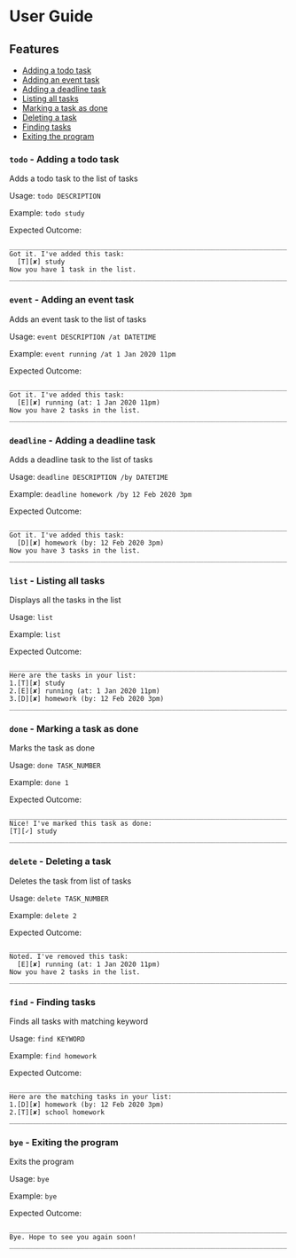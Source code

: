 # User Guide

## Features 
* [Adding a todo task](#todotask)
* [Adding an event task](#eventtask)
* [Adding a deadline task](#deadlinetask)
* [Listing all tasks](#list)
* [Marking a task as done](#done)
* [Deleting a task](#delete)
* [Finding tasks](#find)
* [Exiting the program](#exit)

<a name="todotask"></a>
### `todo` - Adding a todo task 
Adds a todo task to the list of tasks

Usage: `todo DESCRIPTION`

Example: `todo study`

Expected Outcome: 
```
______________________________________________________________________
Got it. I've added this task:
  [T][✘] study
Now you have 1 task in the list.
______________________________________________________________________

```

<a name="eventtask"></a>
### `event` - Adding an event task 
Adds an event task to the list of tasks

Usage: `event DESCRIPTION /at DATETIME`

Example: `event running /at 1 Jan 2020 11pm`

Expected Outcome: 
```
______________________________________________________________________
Got it. I've added this task:
  [E][✘] running (at: 1 Jan 2020 11pm)
Now you have 2 tasks in the list.
______________________________________________________________________

```

<a name="deadlinetask"></a>
### `deadline` - Adding a deadline task 
Adds a deadline task to the list of tasks

Usage: `deadline DESCRIPTION /by DATETIME`

Example: `deadline homework /by 12 Feb 2020 3pm`

Expected Outcome: 
```
______________________________________________________________________
Got it. I've added this task:
  [D][✘] homework (by: 12 Feb 2020 3pm)
Now you have 3 tasks in the list.
______________________________________________________________________

```

<a name="list"></a>
### `list` - Listing all tasks 
Displays all the tasks in the list

Usage: `list`

Example: `list`

Expected Outcome: 
```
______________________________________________________________________
Here are the tasks in your list:
1.[T][✘] study
2.[E][✘] running (at: 1 Jan 2020 11pm)
3.[D][✘] homework (by: 12 Feb 2020 3pm)
______________________________________________________________________

```

<a name="done"></a>
### `done` - Marking a task as done 
Marks the task as done

Usage: `done TASK_NUMBER`

Example: `done 1`

Expected Outcome: 
```
______________________________________________________________________
Nice! I've marked this task as done:
[T][✓] study
______________________________________________________________________

```

<a name="delete"></a>
### `delete` - Deleting a task 
Deletes the task from list of tasks

Usage: `delete TASK_NUMBER`

Example: `delete 2`

Expected Outcome: 
```
______________________________________________________________________
Noted. I've removed this task:
  [E][✘] running (at: 1 Jan 2020 11pm)
Now you have 2 tasks in the list.
______________________________________________________________________

```

<a name="find"></a>
### `find` - Finding tasks 
Finds all tasks with matching keyword

Usage: `find KEYWORD`

Example: `find homework`

Expected Outcome: 
```
______________________________________________________________________
Here are the matching tasks in your list:
1.[D][✘] homework (by: 12 Feb 2020 3pm)
2.[T][✘] school homework
______________________________________________________________________

```

<a name="exit"></a>
### `bye` - Exiting the program
Exits the program

Usage: `bye`

Example: `bye`

Expected Outcome: 
```
______________________________________________________________________
Bye. Hope to see you again soon!
______________________________________________________________________

```